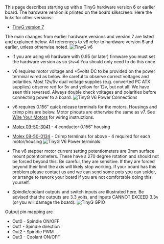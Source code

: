 This page describes starting up with a TinyG hardware version 6 or earlier board. The hardware version is printed on the board silkscreen. Here the links for other versions:
* [TinyG version 7](https://github.com/synthetos/TinyG/wiki/TinyG-Start)

The main changes from earlier hardware versions and version 7 are listed and explained below. All references to v6 refer to hardware version 6 and earlier, unless otherwise noted. 
![TinyG v6](http://farm7.staticflickr.com/6161/6138113691_d2a77b606c_b.jpg)

* If you are using v6 hardware with 0.95 (or later) firmware you must set the hardware version as so `$hv=6`  You should only need to do this once.

* v6 requires motor voltage and +5volts DC to be provided on the power terminal wired as below. Be careful to observe correct voltages and polarities. Most 12v/5v dual voltage supplies (e.g. converted PC ATX supplies) observe red for 5v and yellow for 12v, but not all! We have seen this reversed. Always double check voltages and polarities before connecting power to a board. 
![TinyG V6 Power Connections](http://farm7.staticflickr.com/6178/6253402559_b6a5a946d9_b.jpg)

* v6 requires 0.156" quick release terminals for the motors. Housings and crimp pins are below. Motor pinouts are otherwise the same as v7. See [Wire Your Motors](https://github.com/synthetos/TinyG/wiki/Connecting-TinyG#wire-your-motors) for wiring instructions.
 * [Molex 09-50-3041](http://www.mouser.com/ProductDetail/Molex/09-50-3041/?qs=%2fha2pyFaduiq3dSmG9JEt1yANyoojHtFJi0SKaVS0vw%3d) - 4 conductor 0.156" housing
 * [Molex 08-50-0134](http://www.mouser.com/Search/Refine.aspx?Keyword=08-50-0134) - Crimp terminals for above - 4 required for each motor/housing
![TinyG V6 Power terminals](http://farm7.staticflickr.com/6178/6205245951_058c7509fd.jpg)

* The v6 stepper motor current setting potentiometers are 3mm surface mount potentiometers. These have a 270 degree rotation and should not be forced beyond this. Be careful, they are sensitive. If they are forced beyond their limit the axis will likely stop working. If your board has this problem please contact us and we can send some pots you can solder, or arrange to rework your board if you are not comfortable doing this yourself.

* Spindle/coolant outputs and switch inputs are illustrated here. Be advised that the outputs are 3.3 volts, and inputs CANNOT EXCEED 3.3v (or you will damage the board).
![TinyG GPIO](http://farm9.staticflickr.com/8239/8580377050_0148eea297_c.jpg)

Output pin mapping are
 * Out0 - Spindle ON/OFF
 * Out1 - Spindle direction
 * Out2 - Spindle PWM
 * Out3 - Coolant ON/OFF